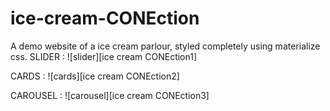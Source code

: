 # ice-cream-CONEction
A demo website of a ice cream parlour, styled completely using materialize css.
SLIDER :
![slider][ice cream CONEction1]

CARDS :
![cards][ice cream CONEction2]

CAROUSEL :
![carousel][ice cream CONEction3]
